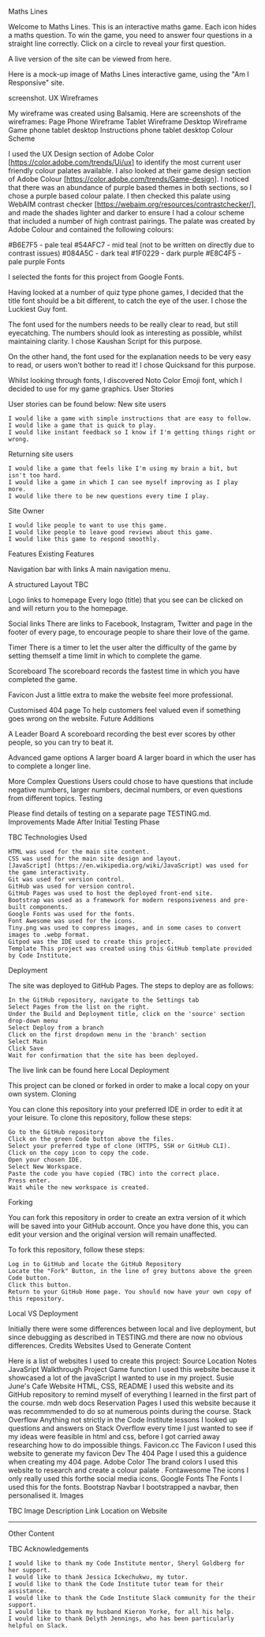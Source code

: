 
Maths Lines

Welcome to Maths Lines. This is an interactive maths game. Each icon hides a maths question. To win the game, you need to answer four questions in a straight line correctly. Click on a circle to reveal your first question.

A live version of the site can be viewed from here.

Here is a mock-up image of Maths Lines interactive game, using the "Am I Responsive" site.

screenshot.
UX
Wireframes

My wireframe was created using Balsamiq. Here are screenshots of the wireframes:
Page 	Phone Wireframe 	Tablet Wireframe 	Desktop Wireframe
Game 	phone 	tablet 	desktop
Instructions 	phone 	tablet 	desktop
Colour Scheme

I used the UX Design section of Adobe Color [https://color.adobe.com/trends/Ui/ux] to identify the most current user friendly colour palates available. I also looked at their game design section of Adobe Colour [https://color.adobe.com/trends/Game-design]. I noticed that there was an abundance of purple based themes in both sections, so I chose a purple based colour palate. I then checked this palate using WebAIM contrast checker [https://webaim.org/resources/contrastchecker/], and made the shades lighter and darker to ensure I had a colour scheme that included a number of high contrast pairings. The palate was created by Adobe Colour and contained the following colours:

#B6E7F5 - pale teal #54AFC7 - mid teal (not to be written on directly due to contrast issues) #084A5C - dark teal #1F0229 - dark purple #E8C4F5 - pale purple
Fonts

I selected the fonts for this project from Google Fonts.

Having looked at a number of quiz type phone games, I decided that the title font should be a bit different, to catch the eye of the user. I chose the Luckiest Guy font.

The font used for the numbers needs to be really clear to read, but still eyecatching. The numbers should look as interesting as possible, whilst maintaining clarity. I chose Kaushan Script for this purpose.

On the other hand, the font used for the explanation needs to be very easy to read, or users won't bother to read it! I chose Quicksand for this purpose.

Whilst looking through fonts, I discovered Noto Color Emoji font, which I decided to use for my game graphics.
User Stories

User stories can be found below:
New site users

    I would like a game with simple instructions that are easy to follow.
    I would like a game that is quick to play.
    I would like instant feedback so I know if I'm getting things right or wrong.

Returning site users

    I would like a game that feels like I'm using my brain a bit, but isn't too hard.
    I would like a game in which I can see myself improving as I play more.
    I would like there to be new questions every time I play.

Site Owner

    I would like people to want to use this game.
    I would like people to leave good reviews about this game.
    I would like this game to respond smoothly.

Features
Existing Features

Navigation bar with links A main navigation menu.

A structured Layout TBC

Logo links to homepage Every logo (title) that you see can be clicked on and will return you to the homepage.

Social links There are links to Facebook, Instagram, Twitter and page in the footer of every page, to encourage people to share their love of the game.

Timer There is a timer to let the user alter the difficulty of the game by setting themself a time limit in which to complete the game.

Scoreboard The scoreboard records the fastest time in which you have completed the game.

Favicon Just a little extra to make the website feel more professional.

Customised 404 page To help customers feel valued even if something goes wrong on the website.
Future Additions

A Leader Board A scoreboard recording the best ever scores by other people, so you can try to beat it.

Advanced game options A larger board A larger board in which the user has to complete a longer line.

More Complex Questions Users could chose to have questions that include negative numbers, larger numbers, decimal numbers, or even questions from different topics.
Testing

Please find details of testing on a separate page TESTING.md.
Improvements Made After Initial Testing Phase

TBC
Technologies Used

    HTML was used for the main site content.
    CSS was used for the main site design and layout.
    [JavaScript] (https://en.wikipedia.org/wiki/JavaScript) was used for the game interactivity.
    Git was used for version control.
    GitHub was used for version control.
    GitHub Pages was used to host the deployed front-end site.
    Bootstrap was used as a framework for modern responsiveness and pre-built components.
    Google Fonts was used for the fonts.
    Font Awesome was used for the icons.
    Tiny.png was used to compress images, and in some cases to convert images to .webp format.
    Gitpod was the IDE used to create this project.
    Template This project was created using this GitHub template provided by Code Institute.

Deployment

The site was deployed to GitHub Pages. The steps to deploy are as follows:

    In the GitHub repository, navigate to the Settings tab
    Select Pages from the list on the right.
    Under the Build and Deployment title, click on the 'source' section drop-down menu
    Select Deploy from a branch
    Click on the first dropdown menu in the 'branch' section
    Select Main
    Click Save
    Wait for confirmation that the site has been deployed.

The live link can be found here
Local Deployment

This project can be cloned or forked in order to make a local copy on your own system.
Cloning

You can clone this repository into your preferred IDE in order to edit it at your leisure. To clone this repository, follow these steps:

    Go to the GitHub repository
    Click on the green Code button above the files.
    Select your preferred type of clone (HTTPS, SSH or GitHub CLI).
    Click on the copy icon to copy the code.
    Open your chosen IDE.
    Select New Workspace.
    Paste the code you have copied (TBC) into the correct place.
    Press enter.
    Wait while the new workspace is created.

Forking

You can fork this repository in order to create an extra version of it which will be saved into your GitHub account. Once you have done this, you can edit your version and the original version will remain unaffected.

To fork this repository, follow these steps:

    Log in to GitHub and locate the GitHub Repository
    Locate the "Fork" Button, in the line of grey buttons above the green Code button.
    Click this button.
    Return to your GitHub Home page. You should now have your own copy of this repository.

Local VS Deployment

Initially there were some differences between local and live deployment, but since debugging as described in TESTING.md there are now no obvious differences.
Credits
Websites Used to Generate Content

Here is a list of websites I used to create this project:
Source 	Location 	Notes
JavaSript Walkthrough Project 	Game function 	I used this website because it showcased a lot of the javaScript I wanted to use in my project.
Susie June's Cafe Website 	HTML, CSS, README 	I used this website and its GitHub repository to remind myself of everything I learned in the first part of the course.
mdn web docs 	Reservation Pages 	I used this website because it was recommmended to do so at numerous points during the course.
Stack Overflow 	Anything not strictly in the Code Institute lessons 	I looked up questions and answers on Stack Overflow every time I just wanted to see if my ideas were feasible in html and css, before I got carried away researching how to do impossible things.
Favicon.cc 	The Favicon 	I used this website to generate my favicon
Dev 	The 404 Page 	I used this a guidence when creating my 404 page.
Adobe Color 	The brand colors 	I used this website to research and create a colour palate .
Fontawesome 	The icons 	I only really used this forthe social media icons.
Google Fonts 	The Fonts 	I used this for the fonts.
Bootstrap 	Navbar 	I bootstrapped a navbar, then personalised it.
Images

TBC
Image Description 	Link 	Location on Website
--- 	--- 	---
Other Content

TBC
Acknowledgements

    I would like to thank my Code Institute mentor, Sheryl Goldberg for her support.
    I would like to thank Jessica Ickechukwu, my tutor.
    I would like to thank the Code Institute tutor team for their assistance.
    I would like to thank the Code Institute Slack community for the their support.
    I would like to thank my husband Kieron Yorke, for all his help.
    I would like to thank Delyth Jennings, who has been particularly helpful on Slack.

